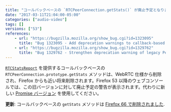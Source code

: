 ```yaml
---
title: "コールバックベースの `RTCPeerConnection.getStats()` が廃止予定となりました"
date: "2017-03-11T21:04:00-05:00"
categories: ["audio-video"]
tags: []
versions: ["53"]
references:
    - url: "https://bugzilla.mozilla.org/show_bug.cgi?id=1323095"
      title: "Bug 1323095 - Add deprecation warnings to callback-based pc.getStats()"
    - url: "https://bugzilla.mozilla.org/show_bug.cgi?id=1329762"
      title: "Bug 1329762 - Strengthen deprecation warning of legacy PeerConnection.getStats"
---
```

[`RTCStatsReport`](https://developer.mozilla.org/docs/Web/API/RTCStatsReport) を提供するコールバックベースの `RTCPeerConnection.prototype.getStats` メソッドは、WebRTC 仕様から削除され、Firefox からも近い将来削除されます。Firefox 53 以降のウェブコンソールでは、この旧バージョンに対して廃止予定の警告が表示されます。代わりに新しい [Promise バージョン](https://w3c.github.io/webrtc-pc/#getstats-example) を使用してください。

**更新**: コールバックベースの `getStats` メソッドは [Firefox 66 で削除されました](https://www.fxsitecompat.com/ja/docs/2018/legacy-peerconnection-getstats-support-has-been-removed/).
